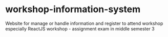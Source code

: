 # workshop-information-system
Website for manage or handle information and register to attend workshop especially ReactJS workshop - assignment exam in middle semester 3
